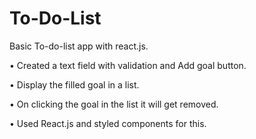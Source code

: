 # To-Do-List
Basic To-do-list app with react.js.


•	Created a text field with validation and Add goal button.

•	Display the filled goal in a list.

•	On clicking the goal in the list it will get removed.

•	Used React.js and styled components for this.
